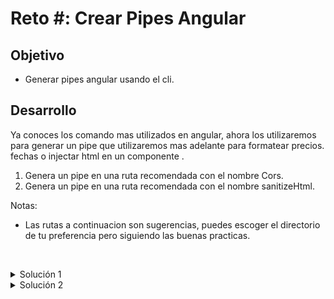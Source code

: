 # Reto #: Crear Pipes Angular

## Objetivo

- Generar pipes angular usando el cli.

## Desarrollo

Ya conoces los comando mas utilizados en angular, ahora los utilizaremos para generar un pipe que utilizaremos mas adelante para formatear precios. fechas o injectar html en un componente .


1. Genera un pipe en una ruta recomendada con el nombre Cors.
2. Genera un pipe en una ruta recomendada con el nombre sanitizeHtml.

Notas: 
- Las rutas a continuacion son sugerencias, puedes escoger el directorio de tu preferencia pero siguiendo las buenas practicas.



    </br>

<details>
    <summary>Solución 1</summary>
    
  `ng generate service /core/services/cors/cors`

  
</details>

<details>
    <summary>Solución 2</summary>
    
  `ng generate service /core/services/cors/sanitize-html`

  
</details>


